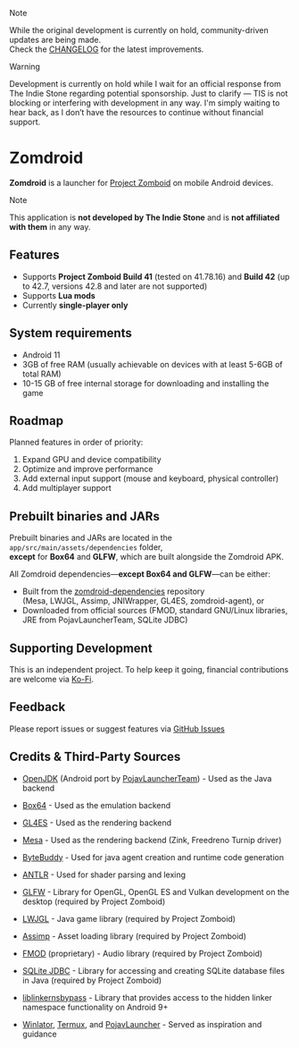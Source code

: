 > [!NOTE]  
> While the original development is currently on hold, community-driven updates are being made.  
> Check the [CHANGELOG](CHANGELOG.md) for the latest improvements.

> [!WARNING] 
> Development is currently on hold while I wait for an official response from The Indie Stone regarding potential sponsorship. Just to clarify — TIS is not blocking or interfering with development in any way. I'm simply waiting to hear back, as I don’t have the resources to continue without financial support.

# Zomdroid

**Zomdroid** is a launcher for [Project Zomboid](https://projectzomboid.com) on mobile Android devices.

> [!NOTE]
> This application is **not developed by The Indie Stone** and is **not affiliated with them** in any way.

## Features

- Supports **Project Zomboid Build 41** (tested on 41.78.16) and **Build 42** (up to 42.7, versions 42.8 and later are not supported) 
- Supports **Lua mods**
- Currently **single-player only**

## System requirements 

- Android 11
- 3GB of free RAM (usually achievable on devices with at least 5-6GB of total RAM)
- 10-15 GB of free internal storage for downloading and installing the game

## Roadmap

Planned features in order of priority:

1. Expand GPU and device compatibility
2. Optimize and improve performance
3. Add external input support (mouse and keyboard, physical controller) 
4. Add multiplayer support

## Prebuilt binaries and JARs

Prebuilt binaries and JARs are located in the `app/src/main/assets/dependencies` folder,  
**except** for **Box64** and **GLFW**, which are built alongside the Zomdroid APK.

All Zomdroid dependencies—**except Box64 and GLFW**—can be either:
- Built from the [zomdroid-dependencies](https://github.com/liamelui/zomdroid-dependencies) repository  
  (Mesa, LWJGL, Assimp, JNIWrapper, GL4ES, zomdroid-agent), or
- Downloaded from official sources (FMOD, standard GNU/Linux libraries, JRE from PojavLauncherTeam, SQLite JDBC)
  
## Supporting Development

This is an independent project. To help keep it going, financial contributions are welcome via [Ko-Fi](https://ko-fi.com/liamelui).

## Feedback

Please report issues or suggest features via [GitHub Issues](https://github.com/liamelui/zomdroid/issues)

## Credits & Third-Party Sources
- [OpenJDK](https://github.com/openjdk/jdk) (Android port by [PojavLauncherTeam](https://github.com/PojavLauncherTeam/android-openjdk-build-multiarch)) - Used as the Java backend

- [Box64](https://github.com/ptitSeb/box64) - Used as the emulation backend

- [GL4ES](https://github.com/ptitSeb/gl4es) - Used as the rendering backend

- [Mesa](https://gitlab.freedesktop.org/mesa/mesa) - Used as the rendering backend (Zink, Freedreno Turnip driver)

- [ByteBuddy](https://github.com/raphw/byte-buddy) - Used for java agent creation and runtime code generation

- [ANTLR](https://github.com/antlr/antlr4) - Used for shader parsing and lexing

- [GLFW](https://github.com/glfw/glfw) - Library for OpenGL, OpenGL ES and Vulkan development on the desktop (required by Project Zomboid)

- [LWJGL](https://github.com/LWJGL/lwjgl3) - Java game library (required by Project Zomboid)

- [Assimp](https://github.com/assimp/assimp) - Asset loading library (required by Project Zomboid)

- [FMOD](https://www.fmod.com/) (proprietary) - Audio library (required by Project Zomboid)

- [SQLite JDBC](https://github.com/xerial/sqlite-jdbc) - Library for accessing and creating SQLite database files in Java (required by Project Zomboid)

- [liblinkernsbypass](https://github.com/bylaws/liblinkernsbypass) - Library that provides access to the hidden linker namespace functionality on Android 9+

- [Winlator](https://github.com/brunodev85/winlator), [Termux](https://github.com/termux/termux-app), and [PojavLauncher](https://github.com/PojavLauncherTeam/PojavLauncher) - Served as inspiration and guidance

